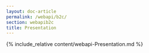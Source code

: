 ```yaml
---
layout: doc-article
permalink: /webapi/b2c/
section: webapib2c
title: Presentation
---
```


{% include_relative content/webapi-Presentation.md %}
